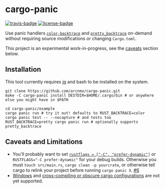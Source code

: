 # cargo-panic

[![travis-badge][]][travis] [![license-badge][]][license]

Use panic handlers [`color-backtrace`](https://github.com/athre0z/color-backtrace) and [`pretty_backtrace`](https://github.com/bjorn3/pretty_backtrace) on-demand without requiring source modifications or changing `Cargo.toml`.

This project is an experimental work-in-progress, see the [caveats](#caveats-and-limitations) section below.


## Installation

This tool currently requires [jq](https://stedolan.github.io/jq/) and bash to be installed on the system.

```shell
git clone https://github.com/arcnmx/cargo-panic.git
make -C cargo-panic install DESTDIR=$HOME/.cargo/bin # or anywhere else you might have in $PATH

cd cargo-panic/example
cargo panic run # try it out! defaults to RUST_BACKTRACE=color
cargo panic test -- --nocapture # and tests too
RUST_BACKTRACE=pretty cargo panic run # optionally supports pretty_backtrace
```


## Caveats and Limitations

- You'll probably want to set [`rustflags = ["-C", "prefer-dynamic"]`](https://doc.rust-lang.org/cargo/reference/config.html) or `RUSTFLAGS="-C prefer-dynamic"` for your debug builds. Otherwise you must `touch src/main.rs`, `cargo clean -p yourcrate`, or otherwise tell cargo to relink your project before running `cargo panic X`. [#6](https://github.com/arcnmx/cargo-panic/issues/6)
- [Windows](https://github.com/arcnmx/cargo-panic/issues/2) and [cross-compiling or obscure cargo configurations](https://github.com/arcnmx/cargo-panic/issues/3) are not yet supported.


[travis-badge]: https://img.shields.io/travis/arcnmx/cargo-panic/master.svg?style=flat-square
[travis]: https://travis-ci.org/arcnmx/cargo-panic
[license-badge]: https://img.shields.io/badge/license-MIT-lightgray.svg?style=flat-square
[license]: https://github.com/arcnmx/cargo-panic/blob/master/COPYING
